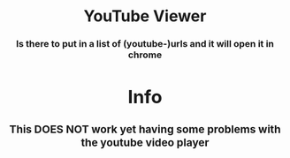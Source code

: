 <div align="center">
    <h1>YouTube Viewer</h>
    <h3>Is there to put in a list of (youtube-)urls and it will open it in chrome

<div align="center">
    <h1>Info</h>
    <h3>This DOES NOT work yet having some problems with the youtube video player
